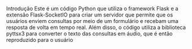 Introdução
Este é um código Python que utiliza o framework Flask e a extensão Flask-SocketIO para criar um servidor que permite que os usuários enviem consultas por meio de um formulário e recebam uma resposta de volta em tempo real. Além disso, o código utiliza a biblioteca pyttsx3 para converter o texto das consultas em áudio, que é então reproduzido para o usuário
